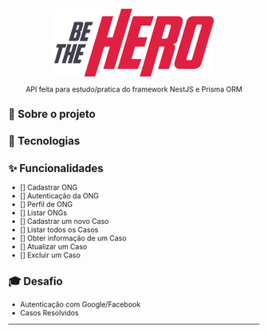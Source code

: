 <p align="center">
  <a href="https://github.com/alnmaurofranco/WeekOmniStack11-be-the-hero" target="blank"><img src="https://raw.githubusercontent.com/alnmaurofranco/WeekOmniStack11-be-the-hero/40296d741acb9655c372bf0a9c9661d796074eda/frontend/src/assets/logo.svg" width="320" alt="Be The Hero logo" /></a>
</p>

<p align="center">API feita para estudo/pratica do framework NestJS e Prisma ORM</p>

## 💫 Sobre o projeto

## 🚀 Tecnologias

## ✨ Funcionalidades
- [] Cadastrar ONG
- [] Autenticação da ONG
- [] Perfil de ONG
- [] Listar ONGs
- [] Cadastrar um novo Caso
- [] Listar todos os Casos
- [] Obter informação de um Caso
- [] Atualizar um Caso
- [] Excluir um Caso
  
## 🎓 Desafio
- Autenticação com Google/Facebook
- Casos Resolvidos

---
